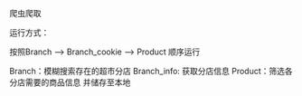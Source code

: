 爬虫爬取

运行方式：

按照Branch --> Branch_cookie --> Product 顺序运行

Branch：模糊搜索存在的超市分店 Branch_info: 获取分店信息 Product：筛选各分店需要的商品信息 并储存至本地
